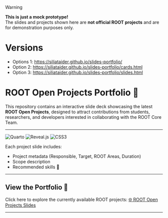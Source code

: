 > [!WARNING]  
> **This is just a mock prototype!**  
> The slides and projects shown here are **not official ROOT projects** and are for demonstration purposes only.

# Versions
- Options 1: https://siliataider.github.io/slides-portfolio/
- Option 2: https://siliataider.github.io/slides-portfolio/cards.html
- Option 3: https://siliataider.github.io/slides-portfolio/slides.html

# ROOT Open Projects Portfolio 🚀

This repository contains an interactive slide deck showcasing the latest **ROOT Open Projects**, designed to attract contributions from students, researchers, and developers interested in collaborating with the ROOT Core Team.  

---
![Quarto](https://img.shields.io/badge/Quarto-000000?style=for-the-badge&logo=quarto&logoColor=white)
![Reveal.js](https://img.shields.io/badge/Reveal.js-000000?style=for-the-badge&logo=Reveal.js&logoColor=white)
![CSS3](https://img.shields.io/badge/CSS3-1572B6?style=for-the-badge&logo=css3&logoColor=white)

Each project slide includes:
  - Project metadata (Responsible, Target, ROOT Areas, Duration)  
  - Scope description  
  - Recommended skills 🎯  

---

## View the Portfolio 👀

Click here to explore the currently available ROOT projects: [🌐 ROOT Open Projects Slides](https://siliataider.github.io/slides-portfolio/slides.html#/title-slide)

---

